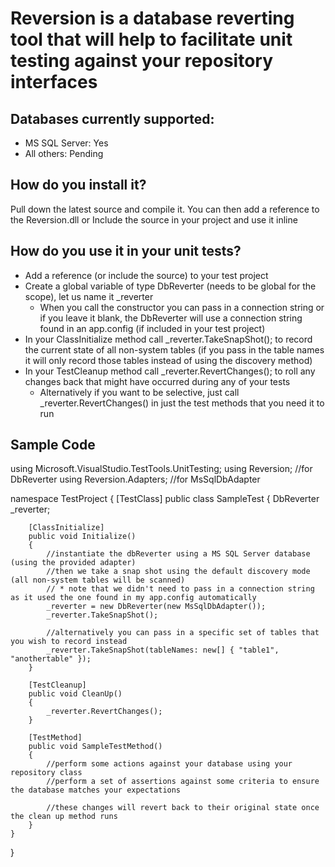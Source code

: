 Reversion is a database reverting tool that will help to facilitate unit testing against your repository interfaces
===================================================================================================================

Databases currently supported:
------------------------------
* MS SQL Server:	Yes
* All others:		Pending

How do you install it?
------------------
Pull down the latest source and compile it. You can then add a reference to the Reversion.dll
or
Include the source in your project and use it inline

How do you use it in your unit tests?
------------------
* Add a reference (or include the source) to your test project
* Create a global variable of type DbReverter (needs to be global for the scope), let us name it _reverter
	* When you call the constructor you can pass in a connection string or if you leave it blank, the DbReverter will use a connection string found in an app.config (if included in your test project)
* In your ClassInitialize method call _reverter.TakeSnapShot(); to record the current state of all non-system tables (if you pass in the table names it will only record those tables instead of using the discovery method)
* In your TestCleanup method call _reverter.RevertChanges(); to roll any changes back that might have occurred during any of your tests
	* Alternatively if you want to be selective, just call _reverter.RevertChanges() in just the test methods that you need it to run

Sample Code
-----------

using Microsoft.VisualStudio.TestTools.UnitTesting;
using Reversion;                //for DbReverter
using Reversion.Adapters;       //for MsSqlDbAdapter

namespace TestProject
{
    [TestClass]
    public class SampleTest
    {
        DbReverter _reverter;

        [ClassInitialize]
        public void Initialize() 
        {
            //instantiate the dbReverter using a MS SQL Server database (using the provided adapter)
            //then we take a snap shot using the default discovery mode (all non-system tables will be scanned)
            // * note that we didn't need to pass in a connection string as it used the one found in my app.config automatically
            _reverter = new DbReverter(new MsSqlDbAdapter());
            _reverter.TakeSnapShot();

            //alternatively you can pass in a specific set of tables that you wish to record instead
            _reverter.TakeSnapShot(tableNames: new[] { "table1", "anothertable" });
        }

        [TestCleanup]
        public void CleanUp()
        {
            _reverter.RevertChanges();
        }

        [TestMethod]
        public void SampleTestMethod()
        {
            //perform some actions against your database using your repository class
            //perform a set of assertions against some criteria to ensure the database matches your expectations
            
			//these changes will revert back to their original state once the clean up method runs
        }
    }
}

